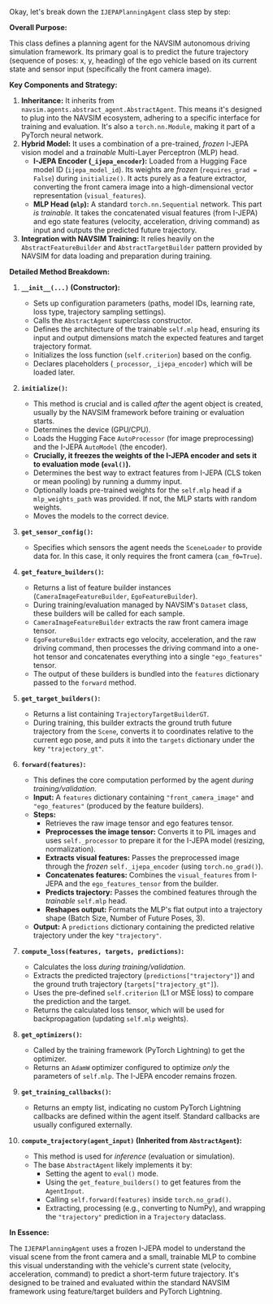 Okay, let's break down the `IJEPAPlanningAgent` class step by step:

**Overall Purpose:**

This class defines a planning agent for the NAVSIM autonomous driving simulation framework. Its primary goal is to predict the future trajectory (sequence of poses: x, y, heading) of the ego vehicle based on its current state and sensor input (specifically the front camera image).

**Key Components and Strategy:**

1.  **Inheritance:** It inherits from `navsim.agents.abstract_agent.AbstractAgent`. This means it's designed to plug into the NAVSIM ecosystem, adhering to a specific interface for training and evaluation. It's also a `torch.nn.Module`, making it part of a PyTorch neural network.
2.  **Hybrid Model:** It uses a combination of a pre-trained, *frozen* I-JEPA vision model and a *trainable* Multi-Layer Perceptron (MLP) head.
    *   **I-JEPA Encoder (`_ijepa_encoder`):** Loaded from a Hugging Face model ID (`ijepa_model_id`). Its weights are *frozen* (`requires_grad = False`) during `initialize()`. It acts purely as a feature extractor, converting the front camera image into a high-dimensional vector representation (`visual_features`).
    *   **MLP Head (`mlp`):** A standard `torch.nn.Sequential` network. This part *is trainable*. It takes the concatenated visual features (from I-JEPA) and ego state features (velocity, acceleration, driving command) as input and outputs the predicted future trajectory.
3.  **Integration with NAVSIM Training:** It relies heavily on the `AbstractFeatureBuilder` and `AbstractTargetBuilder` pattern provided by NAVSIM for data loading and preparation during training.

**Detailed Method Breakdown:**

1.  **`__init__(...)` (Constructor):**
    *   Sets up configuration parameters (paths, model IDs, learning rate, loss type, trajectory sampling settings).
    *   Calls the `AbstractAgent` superclass constructor.
    *   Defines the architecture of the trainable `self.mlp` head, ensuring its input and output dimensions match the expected features and target trajectory format.
    *   Initializes the loss function (`self.criterion`) based on the config.
    *   Declares placeholders (`_processor`, `_ijepa_encoder`) which will be loaded later.

2.  **`initialize()`:**
    *   This method is crucial and is called *after* the agent object is created, usually by the NAVSIM framework before training or evaluation starts.
    *   Determines the device (GPU/CPU).
    *   Loads the Hugging Face `AutoProcessor` (for image preprocessing) and the I-JEPA `AutoModel` (the encoder).
    *   **Crucially, it freezes the weights of the I-JEPA encoder and sets it to evaluation mode (`eval()`).**
    *   Determines the best way to extract features from I-JEPA (CLS token or mean pooling) by running a dummy input.
    *   Optionally loads pre-trained weights for the `self.mlp` head if a `mlp_weights_path` was provided. If not, the MLP starts with random weights.
    *   Moves the models to the correct device.

3.  **`get_sensor_config()`:**
    *   Specifies which sensors the agent needs the `SceneLoader` to provide data for. In this case, it only requires the front camera (`cam_f0=True`).

4.  **`get_feature_builders()`:**
    *   Returns a list of feature builder instances (`CameraImageFeatureBuilder`, `EgoFeatureBuilder`).
    *   During training/evaluation managed by NAVSIM's `Dataset` class, these builders will be called for each sample.
    *   `CameraImageFeatureBuilder` extracts the raw front camera image tensor.
    *   `EgoFeatureBuilder` extracts ego velocity, acceleration, and the raw driving command, then processes the driving command into a one-hot tensor and concatenates everything into a single `"ego_features"` tensor.
    *   The output of these builders is bundled into the `features` dictionary passed to the `forward` method.

5.  **`get_target_builders()`:**
    *   Returns a list containing `TrajectoryTargetBuilderGT`.
    *   During training, this builder extracts the ground truth future trajectory from the `Scene`, converts it to coordinates relative to the current ego pose, and puts it into the `targets` dictionary under the key `"trajectory_gt"`.

6.  **`forward(features)`:**
    *   This defines the core computation performed by the agent *during training/validation*.
    *   **Input:** A `features` dictionary containing `"front_camera_image"` and `"ego_features"` (produced by the feature builders).
    *   **Steps:**
        *   Retrieves the raw image tensor and ego features tensor.
        *   **Preprocesses the image tensor:** Converts it to PIL images and uses `self._processor` to prepare it for the I-JEPA model (resizing, normalization).
        *   **Extracts visual features:** Passes the preprocessed image through the *frozen* `self._ijepa_encoder` (using `torch.no_grad()`).
        *   **Concatenates features:** Combines the `visual_features` from I-JEPA and the `ego_features_tensor` from the builder.
        *   **Predicts trajectory:** Passes the combined features through the *trainable* `self.mlp` head.
        *   **Reshapes output:** Formats the MLP's flat output into a trajectory shape (Batch Size, Number of Future Poses, 3).
    *   **Output:** A `predictions` dictionary containing the predicted relative trajectory under the key `"trajectory"`.

7.  **`compute_loss(features, targets, predictions)`:**
    *   Calculates the loss *during training/validation*.
    *   Extracts the predicted trajectory (`predictions["trajectory"]`) and the ground truth trajectory (`targets["trajectory_gt"]`).
    *   Uses the pre-defined `self.criterion` (L1 or MSE loss) to compare the prediction and the target.
    *   Returns the calculated loss tensor, which will be used for backpropagation (updating `self.mlp` weights).

8.  **`get_optimizers()`:**
    *   Called by the training framework (PyTorch Lightning) to get the optimizer.
    *   Returns an `AdamW` optimizer configured to optimize *only* the parameters of `self.mlp`. The I-JEPA encoder remains frozen.

9.  **`get_training_callbacks()`:**
    *   Returns an empty list, indicating no custom PyTorch Lightning callbacks are defined within the agent itself. Standard callbacks are usually configured externally.

10. **`compute_trajectory(agent_input)` (Inherited from `AbstractAgent`):**
    *   This method is used for *inference* (evaluation or simulation).
    *   The base `AbstractAgent` likely implements it by:
        *   Setting the agent to `eval()` mode.
        *   Using the `get_feature_builders()` to get features from the `AgentInput`.
        *   Calling `self.forward(features)` inside `torch.no_grad()`.
        *   Extracting, processing (e.g., converting to NumPy), and wrapping the `"trajectory"` prediction in a `Trajectory` dataclass.

**In Essence:**

The `IJEPAPlanningAgent` uses a frozen I-JEPA model to understand the visual scene from the front camera and a small, trainable MLP to combine this visual understanding with the vehicle's current state (velocity, acceleration, command) to predict a short-term future trajectory. It's designed to be trained and evaluated within the standard NAVSIM framework using feature/target builders and PyTorch Lightning.